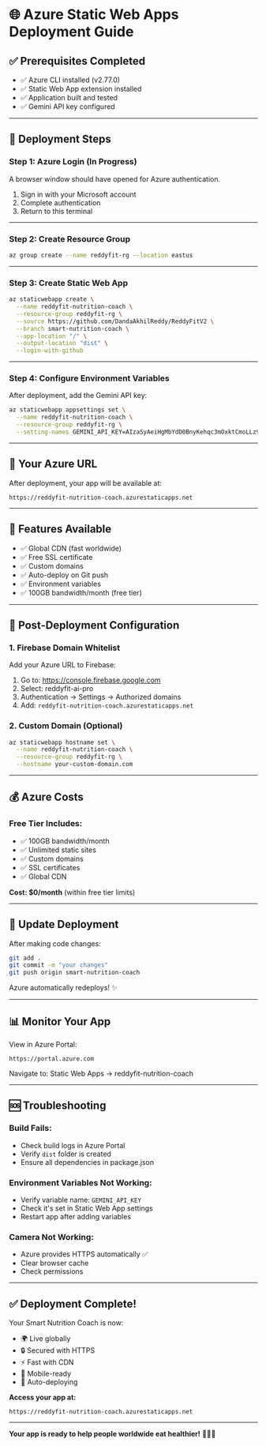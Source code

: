 # 🌐 Azure Static Web Apps Deployment Guide

## ✅ Prerequisites Completed

- ✅ Azure CLI installed (v2.77.0)
- ✅ Static Web App extension installed
- ✅ Application built and tested
- ✅ Gemini API key configured

---

## 🚀 Deployment Steps

### Step 1: Azure Login (In Progress)

A browser window should have opened for Azure authentication.

1. Sign in with your Microsoft account
2. Complete authentication
3. Return to this terminal

---

### Step 2: Create Resource Group

```bash
az group create --name reddyfit-rg --location eastus
```

---

### Step 3: Create Static Web App

```bash
az staticwebapp create \
  --name reddyfit-nutrition-coach \
  --resource-group reddyfit-rg \
  --source https://github.com/DandaAkhilReddy/ReddyFitV2 \
  --branch smart-nutrition-coach \
  --app-location "/" \
  --output-location "dist" \
  --login-with-github
```

---

### Step 4: Configure Environment Variables

After deployment, add the Gemini API key:

```bash
az staticwebapp appsettings set \
  --name reddyfit-nutrition-coach \
  --resource-group reddyfit-rg \
  --setting-names GEMINI_API_KEY=AIzaSyAeiHgMbYdD0BnyKehqc3mOxktCmoLLz9A
```

---

## 🎯 Your Azure URL

After deployment, your app will be available at:

```
https://reddyfit-nutrition-coach.azurestaticapps.net
```

---

## 📱 Features Available

- ✅ Global CDN (fast worldwide)
- ✅ Free SSL certificate
- ✅ Custom domains
- ✅ Auto-deploy on Git push
- ✅ Environment variables
- ✅ 100GB bandwidth/month (free tier)

---

## 🔧 Post-Deployment Configuration

### 1. Firebase Domain Whitelist

Add your Azure URL to Firebase:

1. Go to: https://console.firebase.google.com
2. Select: reddyfit-ai-pro
3. Authentication → Settings → Authorized domains
4. Add: `reddyfit-nutrition-coach.azurestaticapps.net`

### 2. Custom Domain (Optional)

```bash
az staticwebapp hostname set \
  --name reddyfit-nutrition-coach \
  --resource-group reddyfit-rg \
  --hostname your-custom-domain.com
```

---

## 💰 Azure Costs

### Free Tier Includes:
- ✅ 100GB bandwidth/month
- ✅ Unlimited static sites
- ✅ Custom domains
- ✅ SSL certificates
- ✅ Global CDN

**Cost: $0/month** (within free tier limits)

---

## 🔄 Update Deployment

After making code changes:

```bash
git add .
git commit -m "your changes"
git push origin smart-nutrition-coach
```

Azure automatically redeploys! ✨

---

## 📊 Monitor Your App

View in Azure Portal:
```
https://portal.azure.com
```

Navigate to: Static Web Apps → reddyfit-nutrition-coach

---

## 🆘 Troubleshooting

### Build Fails:
- Check build logs in Azure Portal
- Verify `dist` folder is created
- Ensure all dependencies in package.json

### Environment Variables Not Working:
- Verify variable name: `GEMINI_API_KEY`
- Check it's set in Static Web App settings
- Restart app after adding variables

### Camera Not Working:
- Azure provides HTTPS automatically ✅
- Clear browser cache
- Check permissions

---

## ✅ Deployment Complete!

Your Smart Nutrition Coach is now:
- 🌍 Live globally
- 🔒 Secured with HTTPS
- ⚡ Fast with CDN
- 📱 Mobile-ready
- 🔄 Auto-deploying

**Access your app at:**
```
https://reddyfit-nutrition-coach.azurestaticapps.net
```

---

**Your app is ready to help people worldwide eat healthier!** 💪🥗✨
